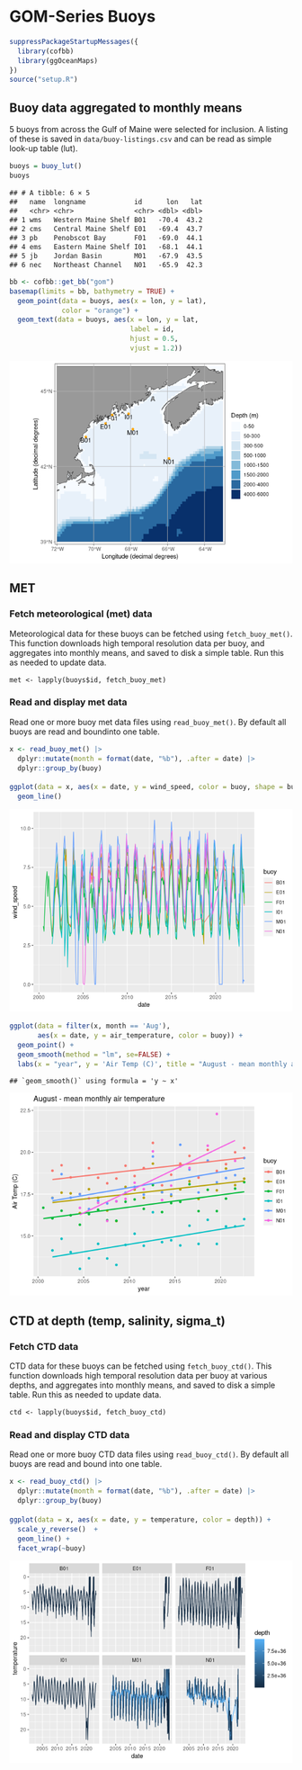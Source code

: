 GOM-Series Buoys
================

``` r
suppressPackageStartupMessages({
  library(cofbb)
  library(ggOceanMaps)
})
source("setup.R")
```

## Buoy data aggregated to monthly means

5 buoys from across the Gulf of Maine were selected for inclusion. A
listing of these is saved in `data/buoy-listings.csv` and can be read as
simple look-up table (lut).

``` r
buoys = buoy_lut()
buoys
```

    ## # A tibble: 6 × 5
    ##   name  longname            id      lon   lat
    ##   <chr> <chr>               <chr> <dbl> <dbl>
    ## 1 wms   Western Maine Shelf B01   -70.4  43.2
    ## 2 cms   Central Maine Shelf E01   -69.4  43.7
    ## 3 pb    Penobscot Bay       F01   -69.0  44.1
    ## 4 ems   Eastern Maine Shelf I01   -68.1  44.1
    ## 5 jb    Jordan Basin        M01   -67.9  43.5
    ## 6 nec   Northeast Channel   N01   -65.9  42.3

``` r
bb <- cofbb::get_bb("gom")
basemap(limits = bb, bathymetry = TRUE) + 
  geom_point(data = buoys, aes(x = lon, y = lat), 
             color = "orange") +
  geom_text(data = buoys, aes(x = lon, y = lat, 
                              label = id,
                              hjust = 0.5, 
                              vjust = 1.2))
```

![](README-buoys_files/figure-gfm/unnamed-chunk-3-1.png)<!-- -->

## MET

### Fetch meteorological (met) data

Meteorological data for these buoys can be fetched using
`fetch_buoy_met()`. This function downloads high temporal resolution
data per buoy, and aggregates into monthly means, and saved to disk a
simple table. Run this as needed to update data.

    met <- lapply(buoys$id, fetch_buoy_met)

### Read and display met data

Read one or more buoy met data files using `read_buoy_met()`. By default
all buoys are read and boundinto one table.

``` r
x <- read_buoy_met() |>
  dplyr::mutate(month = format(date, "%b"), .after = date) |>
  dplyr::group_by(buoy)

ggplot(data = x, aes(x = date, y = wind_speed, color = buoy, shape = buoy)) +
  geom_line()
```

![](README-buoys_files/figure-gfm/unnamed-chunk-4-1.png)<!-- -->

``` r
ggplot(data = filter(x, month == 'Aug'), 
       aes(x = date, y = air_temperature, color = buoy)) +
  geom_point() + 
  geom_smooth(method = "lm", se=FALSE) +
  labs(x = "year", y = 'Air Temp (C)', title = "August - mean monthly air temperature")
```

    ## `geom_smooth()` using formula = 'y ~ x'

![](README-buoys_files/figure-gfm/unnamed-chunk-5-1.png)<!-- -->

## CTD at depth (temp, salinity, sigma_t)

### Fetch CTD data

CTD data for these buoys can be fetched using `fetch_buoy_ctd()`. This
function downloads high temporal resolution data per buoy at various
depths, and aggregates into monthly means, and saved to disk a simple
table. Run this as needed to update data.

    ctd <- lapply(buoys$id, fetch_buoy_ctd)

### Read and display CTD data

Read one or more buoy CTD data files using `read_buoy_ctd()`. By default
all buoys are read and bound into one table.

``` r
x <- read_buoy_ctd() |>
  dplyr::mutate(month = format(date, "%b"), .after = date) |>
  dplyr::group_by(buoy)

ggplot(data = x, aes(x = date, y = temperature, color = depth)) +
  scale_y_reverse()  + 
  geom_line() + 
  facet_wrap(~buoy)
```

![](README-buoys_files/figure-gfm/unnamed-chunk-6-1.png)<!-- -->
